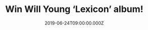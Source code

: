 ---
campaign-uuid: "c-e5de8651-1e3c-445e-a671-99f21d5b2070"
type: "Competition"
category: "Music"
date: "2019-06-24T09:00:00.000Z"
end-date: "2019-07-24T23:59:00.000Z"
disable-form: false
is_promoted: false
has_entry_page: true
title: "Win Will Young ‘Lexicon’ album!"
competition-description: "<p>Having released six best-selling albums since he first\
  \ exploded onto the pop scene in 2002, including 4x UK #1 albums & 2x #2s with most\
  \ selling over half a million albums, Will Young is back and has found a new beginning\
  \ of sorts with Lexicon, his seventh studio album!</p>\n<p>We are giving away a\
  \ copy to one lucky member to win. Want it? Click below for a chance to win!</p>\n"
hero-header: "Win Will Young ‘Lexicon’ album!"
terms-confirmation: "N/A"
banner-img: "https://assets.expresslyapp.com/asset-d31d85a5-ea35-4161-8578-8b1dc0a6b093.jpg"
logo-left-href: "aaa.nme.com"
logo-left-image: "https://assets.expresslyapp.com/asset-16b7bea2-3043-434d-bbf0-200d11247341.jpg"
logo-left-title: "NME AAA"
bg-image-hero: "https://assets.expresslyapp.com/asset-c68746a5-0145-47cd-b1a3-aa5912084cbb.jpg"
bg-image-first: "https://assets.expresslyapp.com/asset-26a09b78-0495-480d-87a6-91a48e676cd1.jpg"
section1-content: "<p>It is the first time he will release a record via an independent\
  \ label Cooking Vinyl and for the first time, he has no management, having come\
  \ to the conclusion that authority is not something he thrives upon. \"There has\
  \ been zero stress,\" he explains, happily.</p>\n<p>Enter the form below for a chance\
  \ to win Will Young seventh studio album ‘Lexicon’ now!</p>\n<p>Good luck!</p>\n"
entry-title: "Win Will Young ‘Lexicon’ album!"
entry-content: "<p>Enter the draw to win Will Young ‘Lexicon’ album by completing\
  \ the form below before 23:59 on the 24th of July 2019.</p>\n"
has-winner: false
prize-description: "Will Young ‘Lexicon’ album!"
special-conditions: "Multiple entries are allowed up to one every day.\r\nThis competition\
  \ is also available on: http://club.expressly.io/competitons/will-young-lexicon-giveaway"
country-restrictions:
- "GB"
---